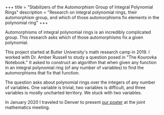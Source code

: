 +++
title = "Stabilizers of the Automorphism Group of Integral Polynomial Rings"
description = "Research on integral polynomial rings, their automorphism group, and which of those automorphisms fix elements in the polynomial ring"
+++

Automorphisms of integral polynomial rings is an incredibly complicated group.  This research asks which of those automorphisms fix a given polynomial.

<!-- more -->

This project started at Butler University's math research camp in 2019.  I worked with Dr. Amber Russell to study a question posed in "The Kourovka Notebook."  It asked to construct an algorithm that when given any function in an integral polynomial ring (of any number of variables) to find the automorphisms that fix that function.

The question asks about polynomial rings over the integers of any number of variables.  One variable is trivial, two variables is difficult, and three variables is mostly uncharted territory.  We stuck with two variables.

In January 2020 I traveled to Denver to present [our poster](/Automorphisms_of_Polynomial_Rings.pdf) at the joint mathematics meeting.
